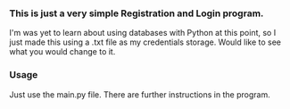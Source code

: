 <h3>This is just a very simple Registration and Login program.</h3>
I'm was yet to learn about using databases with Python at this point, so I just made this using a .txt file as my credentials storage.
Would like to see what you would change to it.

<h3>Usage</h3>
Just use the main.py file.
There are further instructions in the program.

